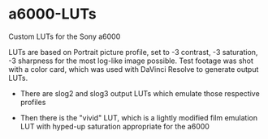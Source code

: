 # a6000-LUTs
Custom LUTs for the Sony a6000

LUTs are based on Portrait picture profile, set to -3 contrast, -3 saturation, -3 sharpness for the most log-like image possible. Test footage was shot with a color card, which was used with DaVinci Resolve to generate output LUTs.


* There are slog2 and slog3 output LUTs which emulate those respective profiles

* Then there is the "vivid" LUT, which is a lightly modified film emulation LUT with hyped-up saturation appropriate for the a6000
